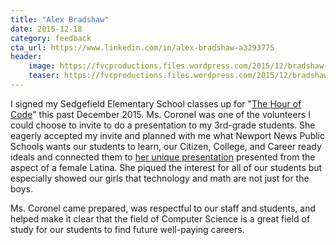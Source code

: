 ```yaml
---
title: "Alex Bradshaw"
date: 2015-12-18
category: feedback
cta_url: https://www.linkedin.com/in/alex-bradshaw-a3293775
header:
    image: https://fvcproductions.files.wordpress.com/2015/12/bradshaw-alex-e1450460074983.jpg?w=200&h=200
    teaser: https://fvcproductions.files.wordpress.com/2015/12/bradshaw-alex-e1450460074983.jpg?w=200&h=200
---
```


I signed my Sedgefield Elementary School classes up for "[The Hour of Code](https://hourofcode.com/us)" this past December 2015\. Ms. Coronel was one of the volunteers I could choose to invite to do a presentation to my 3rd-grade students. She eagerly accepted my invite and planned with me what Newport News Public Schools wants our students to learn, our Citizen, College, and Career ready ideals and connected them to [her unique presentation](http://fvcproductions.com/2015/12/07/hour-of-code-2015/) presented from the aspect of a female Latina. She piqued the interest for all of our students but especially showed our girls that technology and math are not just for the boys.

Ms. Coronel came prepared, was respectful to our staff and students, and helped make it clear that the field of Computer Science is a great field of study for our students to find future well-paying careers.